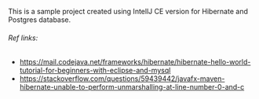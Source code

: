This is a sample project created using IntellJ CE version for Hibernate and Postgres database.

###### Ref links:
- https://mail.codejava.net/frameworks/hibernate/hibernate-hello-world-tutorial-for-beginners-with-eclipse-and-mysql
- https://stackoverflow.com/questions/59439442/javafx-maven-hibernate-unable-to-perform-unmarshalling-at-line-number-0-and-c